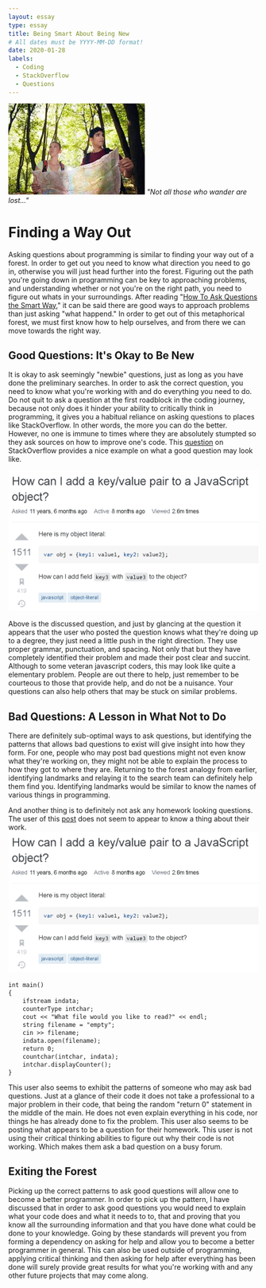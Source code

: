 ```yaml
---
layout: essay
type: essay
title: Being Smart About Being New
# All dates must be YYYY-MM-DD format!
date: 2020-01-28
labels:
  - Coding
  - StackOverflow
  - Questions
---
```


<img class="ui medium right spaced image" src="../images/forestlost.jpg"> *"Not all those who wander are lost..."*

# Finding a Way Out
Asking questions about programming is similar to finding your way out of a forest. In order to get out you need to know what direction you need to go in, otherwise you will just
head further into the forest. Figuring out the path you're going down in programming can be key to approaching problems, and understanding whether or not you're on the right path,
you need to figure out whats in your surroundings. After reading "[How To Ask Questions the Smart Way](http://www.catb.org/esr/faqs/smart-questions.html)," it can be said there are
good ways to approach problems than just asking "what happend." In order to get out of this metaphorical forest, we must first know how to help ourselves, and from there we can
move towards the right way.

## Good Questions: It's Okay to Be New
It is okay to ask seemingly "newbie" questions, just as long as you have done the preliminary searches. In order to ask the correct question, you need to know what you're working
with and do everything you need to do. Do not quit to ask a question at the first roadblock in the coding journey, because not only does it hinder your ability to critically think
in programming, it gives you a habitual reliance on asking questions to places like StackOverflow. In other words, the more you can do the better. However, no one is immune to times
where they are absolutely stumpted so they ask sources on how to improve one's code. This [question](https://stackoverflow.com/questions/1168807/how-can-i-add-a-key-value-pair-to-a-javascript-object) on StackOverflow provides a nice example on what a good question may look like.  

<img class="ui large left spaced image" src="../images/javascriptgood.png">

Above is the discussed question, and just by glancing at the question it appears that the user who posted the question knows what they're doing up to a degree, they just need a 
little push in the right direction. They use proper grammar, punctuation, and spacing. Not only that but they have completely identified their problem and made their post clear and succint. Although to some veteran javascript coders, this may look like quite a elementary problem. People are out there to help, just remember to be courteous to those that provide help, and do not be a nuisance. Your questions can also help others that may be stuck on similar problems.

## Bad Questions: A Lesson in What Not to Do
There are definitely sub-optimal ways to ask questions, but identifying the patterns that allows bad questions to exist will give insight into how they form. For one, people who
may post bad questions might not even know what they're working on, they might not be able to explain the process to how they got to where they are. Returning to the forest analogy 
from earlier, identifying landmarks and relaying it to the search team can definitely help them find you. Identifying landmarks would be similar to know the names of various things
in programming.

And another thing is to definitely not ask any homework looking questions. The user of this [post](https://stackoverflow.com/questions/65943921/program-wont-print-out-amount-of-characters-that-are-in-a-file) does not seem to appear to know a thing about their work.
<img class="ui large left spaced image" src="../images/javascriptgood.png">
```
int main()
{
    ifstream indata;
    counterType intchar;
    cout << "What file would you like to read?" << endl;
    string filename = "empty"; 
    cin >> filename;
    indata.open(filename);
    return 0;
    countchar(intchar, indata);
    intchar.displayCounter();
}
```

This user also seems to exhibit the patterns of someone who may ask bad questions. Just at a glance of their code it does not take a professional  to a major problem in their code, that being the random "return 0" statement in the middle of the main. He does not even explain everything in his code, nor things he has already done to fix the problem. This user also seems to be posting what appears to be a question for their homework. This user is not using their critical thinking abilities to figure out why their code is not working. Which
makes them ask a bad question on a busy forum.

## Exiting the Forest
Picking up the correct patterns to ask good questions will allow one to become a better programmer. In order to pick up the pattern, I have discussed that in order to ask good
questions you would need to explain what your code does and what it needs to to, that and proving that you know all the surrounding information and that you have done what could
be done to your knowledge. Going by these standards will prevent you from forming a dependency on asking for help and allow you to become a better programmer in general. This can
also be used outside of programming, applying critical thinking and then asking for help after everything has been done will surely provide great results for what you're working with
and any other future projects that may come along.
